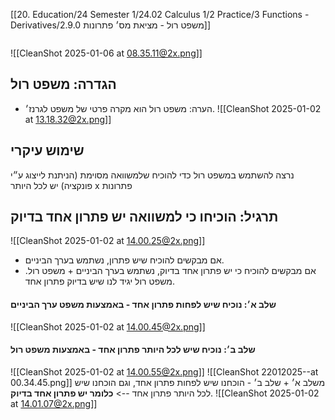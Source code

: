 [[20. Education/24 Semester 1/24.02 Calculus 1/2 Practice/3 Functions - Derivatives/2.9.0 משפט רול - מציאת מס׳ פתרונות]]
```table-of-contents
```
![[CleanShot 2025-01-06 at 08.35.11@2x.png]]
## הגדרה: משפט רול
- הערה: משפט רול הוא מקרה פרטי של משפט לגרנז׳.
![[CleanShot 2025-01-02 at 13.18.32@2x.png]]
## שימוש עיקרי
נרצה להשתמש במשפט רול כדי להוכיח שלמשוואה מסוימת (הניתנת לייצוג ע״י פונקציה) יש לכל היותר x פתרונות
## תרגיל: הוכיחו כי למשוואה יש פתרון אחד בדיוק
![[CleanShot 2025-01-02 at 14.00.25@2x.png]]
- אם מבקשים להוכיח שיש פתרון, נשתמש בערך הביניים.
- אם מבקשים להוכיח כי יש פתרון אחד בדיוק, נשתמש בערך הביניים + משפט רול. משפט רול יגיד לנו שיש בדיוק פתרון אחד.
#### שלב א׳: נוכיח שיש לפחות פתרון אחד - באמצעות משפט ערך הביניים
![[CleanShot 2025-01-02 at 14.00.45@2x.png]]
#### שלב ב׳: נוכיח שיש ל**כל היותר** פתרון אחד - באמצעות משפט רול
![[CleanShot 2025-01-02 at 14.00.55@2x.png]]
![[CleanShot 22012025--at 00.34.45.png]]
משלב א׳ + שלב ב׳ - הוכחנו שיש לפחות פתרון אחד, וגם הוכחנו שיש לכל היותר פתרון אחד --> **כלומר יש פתרון אחד בדיוק**.
![[CleanShot 2025-01-02 at 14.01.07@2x.png]]